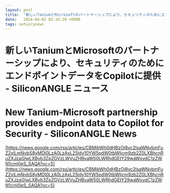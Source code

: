 ```yaml
---
layout: post
title:  "新しいTaniumとMicrosoftのパートナーシップにより、セキュリティのためにエンドポイントデータをCopilotに提供 - SiliconANGLE ニュース"
date:   2024-04-02 02:34:20 +0900
tags: setuirynews 
---
```


# 新しいTaniumとMicrosoftのパートナーシップにより、セキュリティのためにエンドポイントデータをCopilotに提供 - SiliconANGLE ニュース



# New Tanium-Microsoft partnership provides endpoint data to Copilot for Security - SiliconANGLE News

[https://news.google.com/rss/articles/CBMibWh0dHBzOi8vc2lsaWNvbmFuZ2xlLmNvbS8yMDI0LzA0LzAxL25ldy10YW5pdW0tbWljcm9zb2Z0LXBhcnRuZXJzaGlwLXByb3ZpZGVzLWVuZHBvaW50LWRhdGEtY29waWxvdC1zZWN1cml0eS_SAQA?oc=5](https://news.google.com/rss/articles/CBMibWh0dHBzOi8vc2lsaWNvbmFuZ2xlLmNvbS8yMDI0LzA0LzAxL25ldy10YW5pdW0tbWljcm9zb2Z0LXBhcnRuZXJzaGlwLXByb3ZpZGVzLWVuZHBvaW50LWRhdGEtY29waWxvdC1zZWN1cml0eS_SAQA?oc=5)

